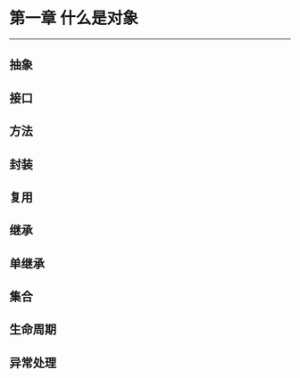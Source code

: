 # 第一章 什么是对象

------

## 抽象



## 接口



## 方法



## 封装



## 复用



## 继承



## 单继承



## 集合



## 生命周期



## 异常处理

